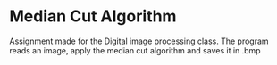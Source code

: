 # Median Cut Algorithm
Assignment made for the Digital image processing class. The program reads an image, apply the median cut algorithm and saves it in .bmp

